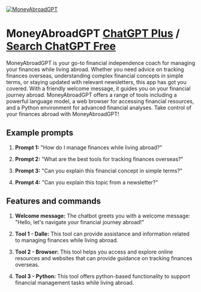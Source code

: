 
[![MoneyAbroadGPT](https://files.oaiusercontent.com/file-Ob88PcxnK46Xdg6X1XSe1dze?se=2123-10-17T06%3A46%3A22Z&sp=r&sv=2021-08-06&sr=b&rscc=max-age%3D31536000%2C%20immutable&rscd=attachment%3B%20filename%3Dbac8ba91-da17-4a5b-886b-918642c9526a.png&sig=d53RkN8DVIA/qRa0pbqEc0n0O33orq/J45PdvQxYk/E%3D)](https://chat.openai.com/g/g-iMedVys3v-moneyabroadgpt)

# MoneyAbroadGPT [ChatGPT Plus](https://chat.openai.com/g/g-iMedVys3v-moneyabroadgpt) / [Search ChatGPT Free](https://gptcall.net/index.html#/?search=MoneyAbroadGPT)

MoneyAbroadGPT is your go-to financial independence coach for managing your finances while living abroad. Whether you need advice on tracking finances overseas, understanding complex financial concepts in simple terms, or staying updated with relevant newsletters, this app has got you covered. With a friendly welcome message, it guides you on your financial journey abroad. MoneyAbroadGPT offers a range of tools including a powerful language model, a web browser for accessing financial resources, and a Python environment for advanced financial analyses. Take control of your finances abroad with MoneyAbroadGPT!

## Example prompts

1. **Prompt 1:** "How do I manage finances while living abroad?"

2. **Prompt 2:** "What are the best tools for tracking finances overseas?"

3. **Prompt 3:** "Can you explain this financial concept in simple terms?"

4. **Prompt 4:** "Can you explain this topic from a newsletter?"

## Features and commands

1. **Welcome message:** The chatbot greets you with a welcome message: "Hello, let's navigate your financial journey abroad!"

2. **Tool 1 - Dalle:** This tool can provide assistance and information related to managing finances while living abroad.

3. **Tool 2 - Browser:** This tool helps you access and explore online resources and websites that can provide guidance on tracking finances overseas.

4. **Tool 3 - Python:** This tool offers python-based functionality to support financial management tasks while living abroad.


